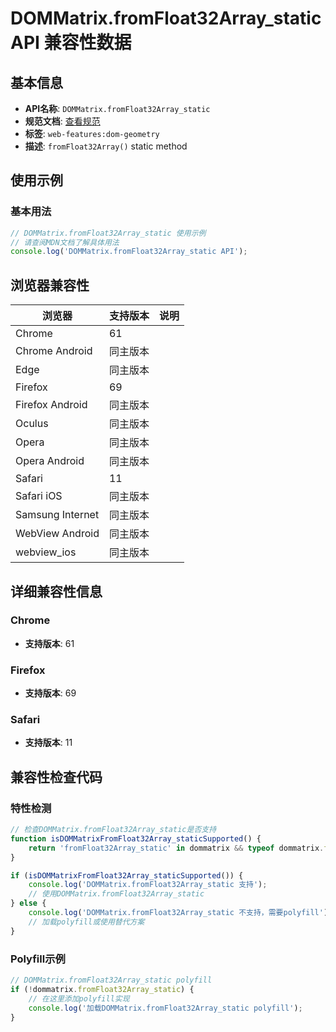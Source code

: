 # DOMMatrix.fromFloat32Array_static API 兼容性数据

## 基本信息

- **API名称**: `DOMMatrix.fromFloat32Array_static`
- **规范文档**: [查看规范](https://drafts.fxtf.org/geometry/#dom-dommatrix-fromfloat32array)
- **标签**: `web-features:dom-geometry`
- **描述**: `fromFloat32Array()` static method

## 使用示例

### 基本用法

```javascript
// DOMMatrix.fromFloat32Array_static 使用示例
// 请查阅MDN文档了解具体用法
console.log('DOMMatrix.fromFloat32Array_static API');
```

## 浏览器兼容性

| 浏览器 | 支持版本 | 说明 |
|--------|----------|------|
| Chrome | 61 |  |
| Chrome Android | 同主版本 |  |
| Edge | 同主版本 |  |
| Firefox | 69 |  |
| Firefox Android | 同主版本 |  |
| Oculus | 同主版本 |  |
| Opera | 同主版本 |  |
| Opera Android | 同主版本 |  |
| Safari | 11 |  |
| Safari iOS | 同主版本 |  |
| Samsung Internet | 同主版本 |  |
| WebView Android | 同主版本 |  |
| webview_ios | 同主版本 |  |

## 详细兼容性信息

### Chrome

- **支持版本**: 61

### Firefox

- **支持版本**: 69

### Safari

- **支持版本**: 11

## 兼容性检查代码

### 特性检测

```javascript
// 检查DOMMatrix.fromFloat32Array_static是否支持
function isDOMMatrixFromFloat32Array_staticSupported() {
    return 'fromFloat32Array_static' in dommatrix && typeof dommatrix.fromFloat32Array_static === 'function';
}

if (isDOMMatrixFromFloat32Array_staticSupported()) {
    console.log('DOMMatrix.fromFloat32Array_static 支持');
    // 使用DOMMatrix.fromFloat32Array_static
} else {
    console.log('DOMMatrix.fromFloat32Array_static 不支持，需要polyfill');
    // 加载polyfill或使用替代方案
}
```

### Polyfill示例

```javascript
// DOMMatrix.fromFloat32Array_static polyfill
if (!dommatrix.fromFloat32Array_static) {
    // 在这里添加polyfill实现
    console.log('加载DOMMatrix.fromFloat32Array_static polyfill');
}
```

